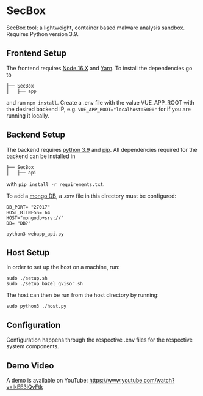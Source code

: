 # SecBox
SecBox tool; a lightweight, container based malware analysis sandbox.
Requires Python version 3.9.

## Frontend Setup
The frontend requires [Node 16.X](https://www.stewright.me/2022/01/tutorial-install-nodejs-16-on-ubuntu-20-04/) and
 [Yarn](https://classic.yarnpkg.com/lang/en/docs/install/#debian-stable). To install the dependencies go to 
```
├── SecBox
│   ├── app
```           
and run `npm install`. Create a .env file with the value VUE_APP_ROOT with the desired backend IP, e.g. `VUE_APP_ROOT="localhost:5000"` for if you are running it locally.

## Backend Setup
The backend requires [python 3.9](https://www.python.org/downloads/release/python-390/) and [pip](https://pip.pypa.io/en/stable/installation/).
All dependencies required for the backend can be installed in
```
├── SecBox
│   ├── api
``` 
with `pip install -r requirements.txt`.

To add a [mongo DB](https://www.mongodb.com/), a .env file in this directory must be configured:
```
DB_PORT= "27017"
HOST_BITNESS= 64
HOST="mongodb+srv://"
DB= "DB?"
```




```
python3 webapp_api.py
```

## Host Setup
In order to set up the host on a machine, run:

```
sudo ./setup.sh
sudo ./setup_bazel_gvisor.sh
```

The host can then be run from the host directory by running:

```
sudo python3 ./host.py
```


## Configuration
Configuration happens through the respective .env files for the respective system components.


## Demo Video
A demo is available on YouTube:
https://www.youtube.com/watch?v=lkEE3iQvFtk
